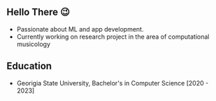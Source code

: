 ## Hello There 😉

- Passionate about ML and app development.
- Currently working on research project in the area of computational musicology

## Education
- Georigia State University, Bachelor's in Computer Science [2020 - 2023]
 



 
<!---
Sribhuvan-25/Sribhuvan-25 is a ✨ special ✨ repository because its `README.md` (this file) appears on your GitHub profile.
You can click the Preview link to take a look at your changes.
--->
